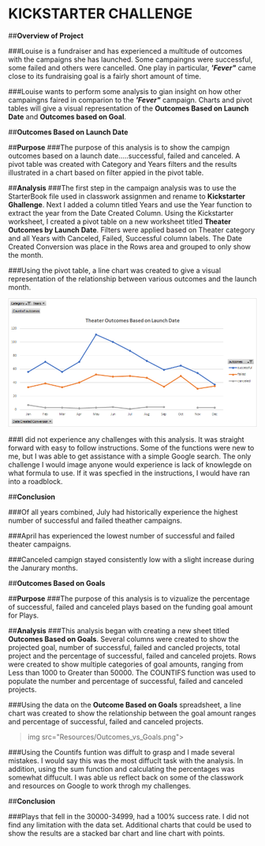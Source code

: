 # KICKSTARTER CHALLENGE

##**Overview of Project**

###Louise is a fundraiser and has experienced a multitude of outcomes with the campaigns she has launched. Some campaingns were successful, some failed and others were cancelled. One play in particular, **_'Fever"_** came close to its fundraising goal is a fairly short amount of time. 

###Louise wants to perform some analysis to gian insight on how other campaingns faired in comparion to the **_'Fever"_** campaign. Charts and pivot tables will give a visual representation of the **Outcomes Based on Launch Date** and **Outcomes based on Goal**. 

##**Outcomes Based on Launch Date**

##**Purpose**
###The purpose of this analysis is to show the campign outcomes based on a launch date.....successful, failed and canceled. A pivot table was created with Category and Years filters and the results illustrated in a chart based on filter appied in the pivot table. 

##**Analysis**
###The first step in the campaign analysis was to use the StarterBook file used in classwork assignmen and rename to **Kickstarter Ghallenge**. Next I added a column titled Years and use the Year function to extract the year from the Date Created Column. Using the Kickstarter worksheet, I created a pivot table on a new worksheet titled **Theater Outcomes by Launch Date**. Filters were applied based on Theater category and all Years with Canceled, Failed, Successful column labels. The Date Created Conversion was place in the Rows area and grouped to only show the month.

###Using the pivot table, a line chart was created to give a visual representation of the relationship between various outcomes and the launch month. 

<img src="Resources/Theater_Outcomes_vs_Launch.png">

###I did not experience any challenges with this analysis. It was straight forward with easy to follow instructions. Some of the functions were new to me, but I was able to get assistance with a simple Google search. The only challenge I would image anyone would experience is lack of knowlegde on what formula to use. If it was specfied in the instructions, I would have ran into a roadblock. 

##**Conclusion**

###Of all years combined, July had historically experience the highest number of successful and failed theather campaigns.

###April has experienced the lowest number of successful and failed  theater campaigns. 

###Canceled campign stayed consistently low with a slight increase during the Janurary months.

##**Outcomes Based on Goals**

##**Purpose**
###The purpose of this analysis is to vizualize the percentage of successful, failed and canceled plays based on the funding goal amount for Plays. 

##**Analysis**
###This analysis began with creating a new sheet titled **Outcomes Based on Goals**. Several columns were created to show the projected goal, number of successful, failed and cancled projects, total project and the percentage of successful, failed and canceled projets. Rows were created to show multiple categories of goal amounts, ranging from Less than 1000 to Greater than 50000. The COUNTIFS function was used to populate the number and percentage of successful, failed and canceled projects.  

###Using the data on the **Outcome Based on Goals** spreadsheet, a line chart was created to show the relationship between the goal amount ranges and percentage of successful, failed and canceled projects. 

>img src="Resources/Outcomes_vs_Goals.png">

###Using the Countifs funtion was diffult to grasp and I made several mistakes. I would say this was the most diffuclt task with the analysis. In addition, using the sum function and calculating the percentages was somewhat diffucult. I was able us reflect back on some of the classwork and resources on Google to work throgh my challenges. 

##**Conclusion**

###Plays that fell in the 30000-34999, had a 100% success rate. I did not find any limitation with the data set. Additional charts that could be used to show the results are a stacked bar chart and line chart with points.












